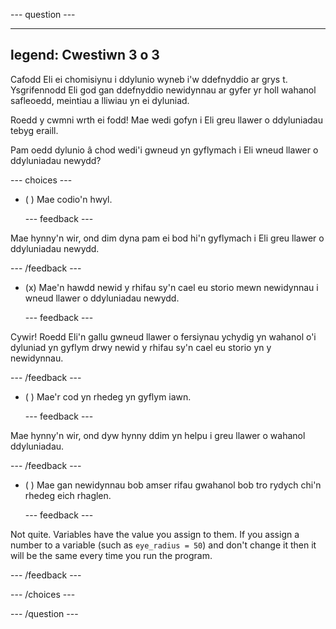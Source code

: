 
--- question ---

---
legend: Cwestiwn 3 o 3
---

Cafodd Eli ei chomisiynu i ddylunio wyneb i'w ddefnyddio ar grys t. Ysgrifennodd Eli god gan ddefnyddio newidynnau ar gyfer yr holl wahanol safleoedd, meintiau a lliwiau yn ei dyluniad.

Roedd y cwmni wrth ei fodd! Mae wedi gofyn i Eli greu llawer o ddyluniadau tebyg eraill.

Pam oedd dylunio â chod wedi'i gwneud yn gyflymach i Eli wneud llawer o ddyluniadau newydd?

--- choices ---

- ( ) Mae codio'n hwyl.

  --- feedback ---

Mae hynny'n wir, ond dim dyna pam ei bod hi'n gyflymach i Eli greu llawer o ddyluniadau newydd.

  --- /feedback ---

- (x) Mae'n hawdd newid y rhifau sy'n cael eu storio mewn newidynnau i wneud llawer o ddyluniadau newydd.

  --- feedback ---

Cywir! Roedd Eli'n gallu gwneud llawer o fersiynau ychydig yn wahanol o'i dyluniad yn gyflym drwy newid y rhifau sy'n cael eu storio yn y newidynnau.

  --- /feedback ---

- ( ) Mae'r cod yn rhedeg yn gyflym iawn.

  --- feedback ---

Mae hynny'n wir, ond dyw hynny ddim yn helpu i greu llawer o wahanol ddyluniadau.

  --- /feedback ---

- ( ) Mae gan newidynnau bob amser rifau gwahanol bob tro rydych chi'n rhedeg eich rhaglen.

  --- feedback ---

Not quite. Variables have the value you assign to them. If you assign a number to a variable (such as `eye_radius = 50`) and don't change it then it will be the same every time you run the program.

  --- /feedback ---

--- /choices ---

--- /question ---
